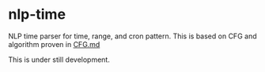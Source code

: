 # nlp-time
NLP time parser for time, range, and cron pattern. This is based on CFG and algorithm proven in [CFG.md](./CFG.md)

This is under still development.
